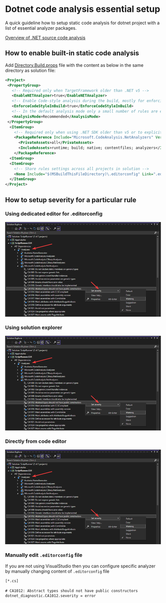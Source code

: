 # Dotnet code analysis essential setup
A quick guideline how to setup static code analysis for dotnet project with a list of essential analyzer packages.

[Overview of .NET source code analysis](https://learn.microsoft.com/en-us/dotnet/fundamentals/code-analysis/overview?tabs=net-7)

## How to enable built-in static code analysis

Add [Directory.Build.props](https://learn.microsoft.com/en-us/visualstudio/msbuild/customize-your-build?view=vs-2022) file with the content as below in the same directory as solution file:

```xml
<Project>
 <PropertyGroup>
   <!-- Required only when TargetFramework older than .NET v5 -->
   <EnableNETAnalyzer>true</EnableNETAnalyzer>
   <!-- Enable Code-style analysis during the build, mostly for enforcing IDEXXXX rules-->
   <EnforceCodeStyleInBuild>true</EnforceCodeStyleInBuild>
   <!-- In the default analysis mode only a small number of rules are enabled as build warnings. Available options: None|Default|Minimum|Recommended|All -->
   <AnalysisMode>Recommended</AnalysisMode>
 </PropertyGroup>
  <ItemGroup>
    <!-- Required only when using .NET SDK older than v5 or to explicitly control analyzer package version -->
    <PackageReference Include="Microsoft.CodeAnalysis.NetAnalyzers" Version="7.0.0">
      <PrivateAssets>all</PrivateAssets>
      <IncludeAssets>runtime; build; native; contentfiles; analyzers</IncludeAssets>
    </PackageReference>
  <ItemGroup>
  <ItemGroup>
    <!-- Share rules settings across all projects in solution -->
    <None Include="$(MSBuildThisFileDirectory)\.editorconfig" Link=".editorconfig" />
  </ItemGroup>
</Project>
```

## How to setup severity for a particular rule

### Using dedicated editor for .editorconfig

![](setup_editorconfig.png)

### Using solution explorer

![](setup_solution_explorer.png)

### Directly from code editor

![](setup_code_editor.png)

### Manually edit `.editorconfig` file

If you are not using VisualStudio then you can configure specific analyzer by manually changing content of `.editorconfig` file

```editorconfig
[*.cs]

# CA1012: Abstract types should not have public constructors
dotnet_diagnostic.CA1012.severity = error
```
